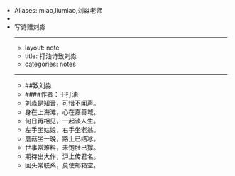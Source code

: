- Aliases::miao,liumiao,刘淼老师
- 
- 写诗赠刘淼
    - ---
    - layout: note
    - title: 打油诗致刘淼
    - categories: notes
    - ---
    - ##致刘淼
    - ####作者：王打油
    - [刘淼](http://liumiao.com)是知音，可惜不闻声。<br>
    - 身在上海滩，心在嘉善城。<br>
    - 何日再相见，一起谈人生。<br>
    - 左手坐姑娘，右手坐老翁。<br>
    - 蘑菇坐一晚，路上已结冰。<br>
    - 世事常难料，未饱肚已撑。<br>
    - 期待出大作，沪上传君名。<br>
    - 回头常联系，莫使邮箱空。
